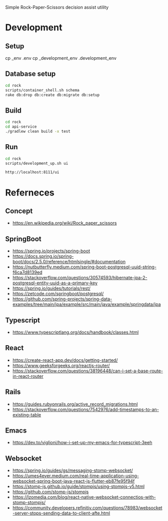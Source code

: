 Simple Rock-Paper-Scissors decision assist utility

# Development

## Setup
cp _env .env
cp _development_env .development_env
##

## Database setup

```bash
cd rock
scripts/container_shell.sh schema
rake db:drop db:create db:migrate db:setup
```

## Build

```bash
cd rock
cd api-service
./gradlew clean build -x test
```

## Run

```bash
cd rock
scripts/development_up.sh ui

http://localhost:8111/ui
```

# Referneces

## Concept
- https://en.wikipedia.org/wiki/Rock_paper_scissors

## SpringBoot
- https://spring.io/projects/spring-boot
- https://docs.spring.io/spring-boot/docs/2.5.0/reference/htmlsingle/#documentation
- https://nutbutterfly.medium.com/spring-boot-postgresql-uuid-string-f6ca7d8139ed
- https://stackoverflow.com/questions/30574593/hibernate-jpa-2-postgresql-entity-uuid-as-a-primary-key
- https://spring.io/guides/tutorials/rest/
- https://zetcode.com/springboot/postgresql/
- https://github.com/spring-projects/spring-data-examples/tree/main/jpa/example/src/main/java/example/springdata/jpa

## Typescript

- https://www.typescriptlang.org/docs/handbook/classes.html

## React
- https://create-react-app.dev/docs/getting-started/
- https://www.geeksforgeeks.org/reactjs-router/
- https://stackoverflow.com/questions/38196448/can-i-set-a-base-route-in-react-router

## Rails
- https://guides.rubyonrails.org/active_record_migrations.html
- https://stackoverflow.com/questions/7542976/add-timestamps-to-an-existing-table

## Emacs
- https://dev.to/viglioni/how-i-set-up-my-emacs-for-typescript-3eeh

## Websocket
- https://spring.io/guides/gs/messaging-stomp-websocket/
- https://umes4ever.medium.com/real-time-application-using-websocket-spring-boot-java-react-js-flutter-eb87fe95f94f
- https://stomp-js.github.io/guide/stompjs/using-stompjs-v5.html
- https://github.com/stomp-js/stompjs
- https://lzomedia.com/blog/react-native-websocket-connectios-with-stomp-stompjs/
- https://community.developers.refinitiv.com/questions/78983/websocket-server-stops-sending-data-to-client-afte.html
